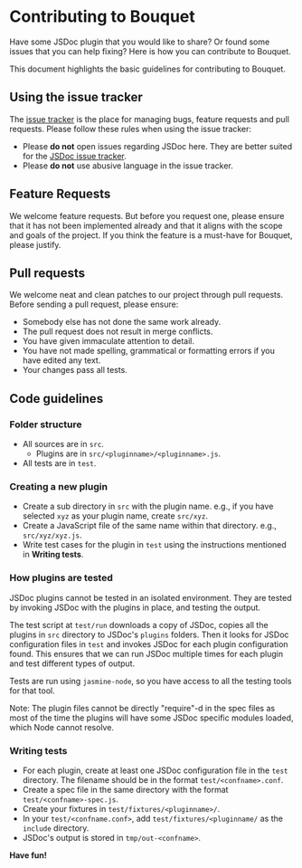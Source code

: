 # Contributing to Bouquet

Have some JSDoc plugin that you would like to share? Or found some issues that you can help fixing? Here is how you can contribute to Bouquet.

This document highlights the basic guidelines for contributing to Bouquet.

## Using the issue tracker

The [issue tracker](https://github.com/fusioncharts/bouquet/issues) is the place for managing bugs, feature requests and pull requests. Please follow these rules when using the issue tracker:

 - Please __do not__ open issues regarding JSDoc here. They are better suited for the [JSDoc issue tracker](https://github.com/jsdoc3/jsdoc/issues).
 - Please __do not__ use abusive language in the issue tracker.

## Feature Requests

We welcome feature requests. But before you request one, please ensure that it has not been implemented already and that it aligns with the scope and goals of the project. If you think the feature is a must-have for Bouquet, please justify.

## Pull requests

We welcome neat and clean patches to our project through pull requests. Before sending a pull request, please ensure:

 - Somebody else has not done the same work already.
 - The pull request does not result in merge conflicts.
 - You have given immaculate attention to detail.
 - You have not made spelling, grammatical or formatting errors if you have edited any text.
 - Your changes pass all tests.

## Code guidelines

### Folder structure

 - All sources are in `src`.
    - Plugins are in `src/<pluginname>/<pluginname>.js`.
 - All tests are in `test`.

### Creating a new plugin

 - Create a sub directory in `src` with the plugin name. e.g., if you have selected `xyz` as your plugin name, create `src/xyz`.
 - Create a JavaScript file of the same name within that directory. e.g., `src/xyz/xyz.js`.
 - Write test cases for the plugin in `test` using the instructions mentioned in __Writing tests__.

### How plugins are tested

JSDoc plugins cannot be tested in an isolated environment. They are tested by invoking JSDoc with the plugins in place, and testing the output.

The test script at `test/run` downloads a copy of JSDoc, copies all the plugins in `src` directory to JSDoc's `plugins` folders. Then it looks for JSDoc configuration files in `test` and invokes JSDoc for each plugin configuration found. This ensures that we can run JSDoc multiple times for each plugin and test different types of output.

Tests are run using `jasmine-node`, so you have access to all the testing tools for that tool.

Note: The plugin files cannot be directly "require"-d in the spec files as most of the time the plugins will have some JSDoc specific modules loaded, which Node cannot resolve.

### Writing tests

 - For each plugin, create at least one JSDoc configuration file in the `test` directory. The filename should be in the format `test/<confname>.conf`.
 - Create a spec file in the same directory with the format `test/<confname>-spec.js`.
 - Create your fixtures in `test/fixtures/<pluginname>/`.
 - In your `test/<confname.conf>`, add `test/fixtures/<pluginname/` as the `include` directory.
 - JSDoc's output is stored in `tmp/out-<confname>`.

__Have fun!__